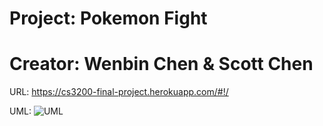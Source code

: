 # Project: Pokemon Fight <br />
# Creator: Wenbin Chen & Scott Chen <br />
URL: https://cs3200-final-project.herokuapp.com/#!/ <br />



UML: ![UML](https://github.com/ethancwb/cs3200_Final_Project/blob/master/UML.png?raw=true)
